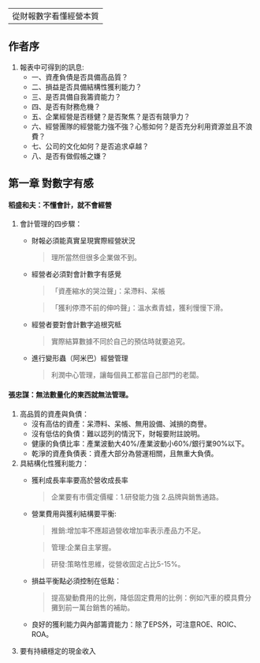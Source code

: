<table>
    <tr>
        <td>從財報數字看懂經營本質</td>
    </tr>
</table>

## 作者序
1.  報表中可得到的訊息:
    +  一、資產負債是否具備高品質？
    +  二、損益是否具備結構性獲利能力？
    +  三、是否具備自我籌資能力？
    +  四、是否有財務危機？
    +  五、企業經營是否穩健？是否聚焦？是否有競爭力？
    +  六、經營團隊的經營能力強不強？心態如何？是否充分利用資源並且不浪費？
    +  七、公司的文化如何？是否追求卓越？
    +  八、是否有做假帳之嫌？
    
## 第一章 對數字有感
#### 稻盛和夫：不懂會計，就不會經營
1.  會計管理的四步驟：
    +  財報必須能真實呈現實際經營狀況
       >  理所當然但很多企業做不到。
       
    +  經營者必須對會計數字有感覺
       >  「資產縮水的哭泣聲」：呆滯料、呆帳
        
       >  「獲利停滯不前的伸吟聲」：溫水煮青蛙，獲利慢慢下滑。
       
    +  經營者要對會計數字追根究柢
       >  實際結算數據不同於自己的預估時就要追究。
       
    +  進行變形蟲（阿米巴）經營管理
       >  利潤中心管理，讓每個員工都當自己部門的老闆。
       
#### 張忠謀：無法數量化的東西就無法管理。
1.  高品質的資產與負債：
    +  沒有高估的資產：呆滯料、呆帳、無用設備、減損的商譽。
    +  沒有低估的負債：難以認列的情況下，財報要附註說明。       
    +  健康的負債比率：產業波動大40%/產業波動小60%/銀行業90%以下。
    +  乾淨的資產負債表：資產大部分為營運相關，且無重大負債。
2.  具結構化性獲利能力：
    +  獲利成長率率要高於營收成長率
       >企業要有市價定價權：1.研發能力強  2.品牌與銷售通路。
    +  營業費用與獲利結構要平衡:
       >推銷:增加率不應超過營收增加率表示產品力不足。
       
       >管理:企業自主掌握。
       
       >研發:策略性思維，從營收固定占比5-15%。
       
    +  損益平衡點必須控制在低點：
       >提高變動費用的比例，降低固定費用的比例：例如汽車的模具費分攤到前一萬台銷售的補助。
       
    +  良好的獲利能力與內部籌資能力：除了EPS外，可注意ROE、ROIC、ROA。
3.  要有持續穩定的現金收入

